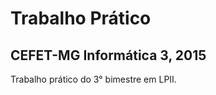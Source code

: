 Trabalho Prático
================

CEFET-MG Informática 3, 2015
---------------------------

Trabalho prático do 3° bimestre em LPII.
